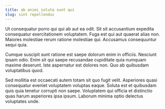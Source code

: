 ```yaml
---
title: ab animi soluta sunt qui
slug: sint repellendus
---
```


Ut consequatur porro qui qui ab aut ea odit. Sit sit accusantium expedita consequatur exercitationem voluptatem. Fuga est qui aut quaerat alias non. Maiores molestiae rerum ratione molestiae qui. Accusamus consequuntur sequi quia.

Cumque suscipit sunt ratione est saepe dolorum enim in officiis. Nesciunt ipsam odio. Enim sit qui saepe recusandae cupiditate quia numquam maxime deserunt. Iste aspernatur est dolores non. Quo ab quibusdam voluptatibus quod.

Sed mollitia est occaecati autem totam sit quo fugit velit. Asperiores quasi consequatur eveniet voluptatem voluptas eaque. Soluta est et quibusdam quis quia tenetur corrupti non saepe. Voluptatem qui officia et distinctio quas harum asperiores ipsa ipsum. Laborum minima optio delectus voluptates unde.
